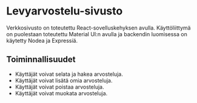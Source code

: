 # Levyarvostelu-sivusto

Verkkosivusto on toteutettu React-sovelluskehyksen avulla. Käyttöliittymä on puolestaan toteutettu Material UI:n avulla ja backendin luomisessa on käytetty Nodea
ja Expressiä.

## Toiminnallisuudet

- Käyttäjät voivat selata ja hakea arvosteluja.
- Käyttäjät voivat lisätä omia arvosteluja.
- Käyttäjät voivat poistaa arvosteluja.
- Käyttäjät voivat muokata arvosteluja.
